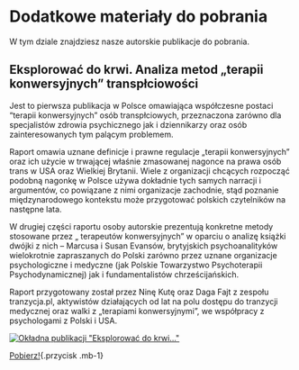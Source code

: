 
# Dodatkowe materiały do pobrania

W tym dziale znajdziesz nasze autorskie publikacje do pobrania.

## Eksplorować do krwi. Analiza metod „terapii konwersyjnych” transpłciowości

Jest to pierwsza publikacja w Polsce omawiająca współczesne postaci “terapii konwersyjnych” osób transpłciowych, przeznaczona zarówno dla specjalistów zdrowia psychicznego jak i dziennikarzy oraz osób zainteresowanych tym palącym problemem. 

 
Raport omawia uznane definicje i prawne regulacje „terapii konwersyjnych” oraz ich użycie w trwającej właśnie zmasowanej nagonce na prawa osób trans w USA oraz Wielkiej Brytanii. Wiele z organizacji chcących rozpocząć podobną nagonkę w Polsce używa dokładnie tych samych narracji i argumentów, co powiązane z nimi organizacje zachodnie, stąd poznanie międzynarodowego kontekstu może przygotować polskich czytelników na następne lata.  

W drugiej części raportu osoby autorskie prezentują konkretne metody stosowane przez „ terapeutów konwersyjnych” w oparciu o analizę książki dwójki z nich – Marcusa i Susan Evansów, brytyjskich psychoanalityków wielokrotnie zapraszanych do Polski zarówno przez uznane organizacje psychologiczne i medyczne (jak Polskie Towarzystwo Psychoterapii Psychodynamicznej) jak i fundamentalistów chrześcijańskich.  

Raport przygotowany został przez Ninę Kutę oraz Daga Fajt z zespołu tranzycja.pl, aktywistów działających od lat na polu dostępu do tranzycji medycznej oraz walki z „terapiami konwersyjnymi”, we współpracy z psychologami z Polski i USA.


[![Okładna publikacji "Eksplorować do krwi..."](/media/img/okladka-eksplorować-do-krwi.png)](/media/docs/autorskie/Eksplorować-do-krwi.pdf)

[Pobierz!](/media/docs/autorskie/Eksplorować-do-krwi.pdf){.przycisk .mb-1}
